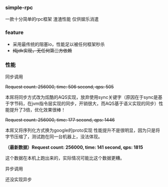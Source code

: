 ### simple-rpc
一款十分简单的rpc框架 渣渣性能 仅供娱乐消遣

### feature
* 采用最传统的阻塞io，性能足以被任何框架秒杀
* ~~纯jdk实现，无任何第三方依赖~~

### 性能
同步调用

 ~~Request count: 256000, time: 506 second, qps: 505~~
 
 本屌将同步方式改为炫酷的AQS实现，放弃使用sync关键字（原因在于sync是基于字节码，在jvm指令层实现的同步，开销很大，而AQS基于语义实现的同步）性能提升了3倍，优化效果很棒！
 
 ~~Request count: 256000, time: 177 second, qps: 1446~~
 
 本屌又将序列化方式换为google的proto实现 性能提升不是很明显，因为只是将字节压缩了，测试跑在同一台机器上，没法体现。
 
 **（最新数据）Request count: 256000, time: 141 second, qps: 1815**
 
 这个数据在本机上跑出来的，实际情况可能比这个数据更糟。

异步调用

 还没实现异步
 